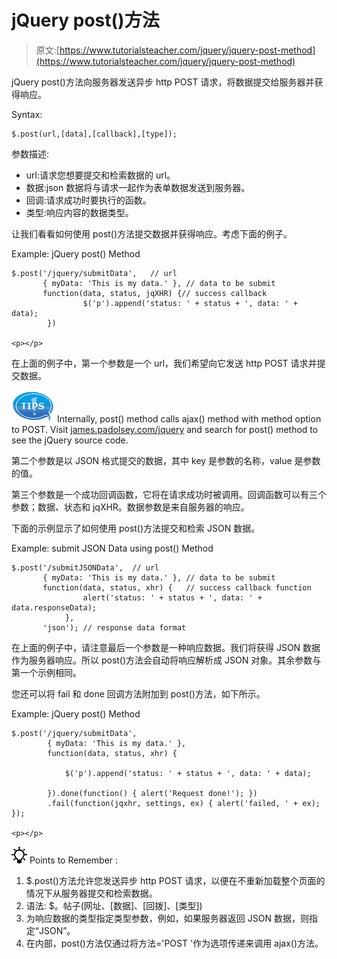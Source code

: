 # jQuery post()方法

> 原文:[https://www.tutorialsteacher.com/jquery/jquery-post-method](https://www.tutorialsteacher.com/jquery/jquery-post-method)

jQuery post()方法向服务器发送异步 http POST 请求，将数据提交给服务器并获得响应。

Syntax:

```
$.post(url,[data],[callback],[type]);
```

参数描述:

*   url:请求您想要提交和检索数据的 url。
*   数据:json 数据将与请求一起作为表单数据发送到服务器。
*   回调:请求成功时要执行的函数。
*   类型:响应内容的数据类型。

让我们看看如何使用 post()方法提交数据并获得响应。考虑下面的例子。

Example: jQuery post() Method

```
$.post('/jquery/submitData',   // url
       { myData: 'This is my data.' }, // data to be submit
       function(data, status, jqXHR) {// success callback
                $('p').append('status: ' + status + ', data: ' + data);
        })

<p></p>
```

在上面的例子中，第一个参数是一个 url，我们希望向它发送 http POST 请求并提交数据。

![](img/751bca76a769f8ad315ebee3fdf7d98e.png) Internally, post() method calls ajax() method with method option to POST. Visit [james.padolsey.com/jquery](http://james.padolsey.com/jquery "jQuery source code viewer") and search for post() method to see the jQuery source code.

第二个参数是以 JSON 格式提交的数据，其中 key 是参数的名称，value 是参数的值。

第三个参数是一个成功回调函数，它将在请求成功时被调用。回调函数可以有三个参数；数据、状态和 jqXHR。数据参数是来自服务器的响应。

下面的示例显示了如何使用 post()方法提交和检索 JSON 数据。

Example: submit JSON Data using post() Method

```
$.post('/submitJSONData',  // url
       { myData: 'This is my data.' }, // data to be submit
       function(data, status, xhr) {   // success callback function
                alert('status: ' + status + ', data: ' + data.responseData);
            },
       'json'); // response data format
```

在上面的例子中，请注意最后一个参数是一种响应数据。我们将获得 JSON 数据作为服务器响应。所以 post()方法会自动将响应解析成 JSON 对象。其余参数与第一个示例相同。

您还可以将 fail 和 done 回调方法附加到 post()方法，如下所示。

Example: jQuery post() Method

```
$.post('/jquery/submitData',  
        { myData: 'This is my data.' }, 
        function(data, status, xhr) {

            $('p').append('status: ' + status + ', data: ' + data);

        }).done(function() { alert('Request done!'); })
        .fail(function(jqxhr, settings, ex) { alert('failed, ' + ex); });

<p></p>
```

![](img/85db52f5404f0c468e1b194aa487d6a1.png)  Points to Remember :

1.  $.post()方法允许您发送异步 http POST 请求，以便在不重新加载整个页面的情况下从服务器提交和检索数据。
2.  语法:
    $。帖子(网址、[数据]、[回拨]、[类型])
3.  为响应数据的类型指定类型参数，例如，如果服务器返回 JSON 数据，则指定“JSON”。
4.  在内部，post()方法仅通过将方法='POST '作为选项传递来调用 ajax()方法。